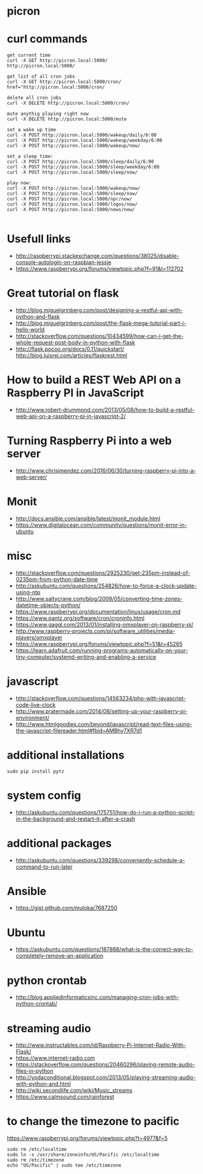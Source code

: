 # picron
[picron index]: https://github.com/mayelespino/raspberry-pi/blob/master/picron/picron-html.png "logo"

# curl commands
```
get current time
curl -X GET http://picron.local:5000/
http://picron.local:5000/

get list of all cron jobs
curl -X GET http://picron.local:5000/cron/
href="http://picron.local:5000/cron/

delete all cron jobs
curl -X DELETE http://picron.local:5000/cron/

mute anythig playing right now
curl -X DELETE http://picron.local:5000/mute

set a wake up time
curl -X POST http://picron.local:5000/wakeup/daily/6:00 
curl -X POST http://picron.local:5000/wakeup/weekday/6:00 
curl -X POST http://picron.local:5000/wakeup/now/ 

set a sleep time:
curl -X POST http://picron.local:5000/sleep/daily/6:00
curl -X POST http://picron.local:5000/sleep/weekday/6:00
curl -X POST http://picron.local:5000/sleep/now/

play now:
curl -X POST http://picron.local:5000/wakeup/now/
curl -X POST http://picron.local:5000/sleep/now/
curl -X POST http://picron.local:5000/npr/now/ 
curl -X POST http://picron.local:5000/logos/now/
curl -X POST http://picron.local:5000/news/now/


```
# Usefull links
* http://raspberrypi.stackexchange.com/questions/38025/disable-console-autologin-on-raspbian-jessie
* https://www.raspberrypi.org/forums/viewtopic.php?f=91&t=112702

# Great tutorial on flask
* http://blog.miguelgrinberg.com/post/designing-a-restful-api-with-python-and-flask
* http://blog.miguelgrinberg.com/post/the-flask-mega-tutorial-part-i-hello-world
* http://stackoverflow.com/questions/10434599/how-can-i-get-the-whole-request-post-body-in-python-with-flask
* http://flask.pocoo.org/docs/0.11/quickstart/
http://blog.luisrei.com/articles/flaskrest.html

# How to build a REST Web API on a Raspberry PI in JavaScript
* http://www.robert-drummond.com/2013/05/08/how-to-build-a-restful-web-api-on-a-raspberry-pi-in-javascript-2/

# Turning Raspberry Pi into a web server
* http://www.chrisjmendez.com/2016/06/30/turning-raspberry-pi-into-a-web-server/

# Monit
* http://docs.ansible.com/ansible/latest/monit_module.html
* https://www.digitalocean.com/community/questions/monit-error-in-ubuntu

# misc
* http://stackoverflow.com/questions/2925230/get-235pm-instead-of-0235pm-from-python-date-time
* http://askubuntu.com/questions/254826/how-to-force-a-clock-update-using-ntp
* http://www.saltycrane.com/blog/2009/05/converting-time-zones-datetime-objects-python/
* https://www.raspberrypi.org/documentation/linux/usage/cron.md
* https://www.pantz.org/software/cron/croninfo.html
* https://www.gaggl.com/2013/01/installing-omxplayer-on-raspberry-pi/
* http://www.raspberry-projects.com/pi/software_utilities/media-players/omxplayer
* https://www.raspberrypi.org/forums/viewtopic.php?f=51&t=45265
* https://learn.adafruit.com/running-programs-automatically-on-your-tiny-computer/systemd-writing-and-enabling-a-service

# javascript
* http://stackoverflow.com/questions/14563234/php-with-javascript-code-live-clock
* http://www.pratermade.com/2014/08/setting-up-your-raspberry-pi-environment/
* http://www.htmlgoodies.com/beyond/javascript/read-text-files-using-the-javascript-filereader.html#fbid=AMBhy7XR7d1

# additional installations
```
sudo pip install pytz
```

# system config
* http://askubuntu.com/questions/175751/how-do-i-run-a-python-script-in-the-background-and-restart-it-after-a-crash

# additional packages
- http://askubuntu.com/questions/339298/conveniently-schedule-a-command-to-run-later

# Ansible
* https://gist.github.com/muloka/7687250

# Ubuntu
* https://askubuntu.com/questions/187888/what-is-the-correct-way-to-completely-remove-an-application

# python crontab
* http://blog.appliedinformaticsinc.com/managing-cron-jobs-with-python-crontab/

# streaming audio
* http://www.instructables.com/id/Raspberry-Pi-Internet-Radio-With-Flask/
* https://www.internet-radio.com
* https://stackoverflow.com/questions/20460296/playing-remote-audio-files-in-python
* http://yodaconditional.blogspot.com/2013/05/playing-streaming-audio-with-python-and.html
* http://wiki.secondlife.com/wiki/Music_streams
* https://www.calmsound.com/rainforest

# to change the timezone to pacific
https://www.raspberrypi.org/forums/viewtopic.php?t=4977&f=5
```
sudo rm /etc/localtime
sudo ln -s /usr/share/zoneinfo/US/Pacific /etc/localtime
sudo rm /etc/timezone
echo "US/Pacific" | sudo tee /etc/timezone 
```
